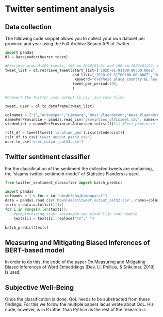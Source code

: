 # Twitter sentiment analysis 
## Data collection 
The following code snippet allows you to collect your own dataset per province and year using the Full-Archive Search API of Twitter.
```python
import pandas
dl = DataLoader(bearer_token)   

#Retrieve around 200 tweets, 100 on 2020/01/01 and 100 on 2020/01/02, written in English
tweet_list = dl.retrieve_tweet(start_list=['2020-01-01T00:00:00.000Z','2020-02-01T00:00:00.000Z'],
                               end_list=['2020-01-31T00:00:00.000Z','2020-02-28T00:00:00.000Z'],
                                keyword="overheid place_country:BE has:geo lang:nl",
                               tweet_per_period=100, 
                               )
                               
#Convert the Twitter json output to csv  and save files 

tweet, user = dl.to_dataframe(tweet_list)

colnames = ["1","Antwerpen","Limburg","Oost_Vlaanderen","West_Vlaanderen","Vlaams_Brabant","Brussel"]
namenPerProvincie = pandas.read_csv('provincies_officieel.csv', names=colnames) 
stedenList = namenPerProvincie.Antwerpen.tolist()[1:] #Geef provincie in

rslt_df = tweet[tweet['location_geo'].isin(stedenList)]
rslt_df.to_csv('tweet_output_path3.csv')
user.to_csv('user_output_path3.csv')

```
## Twitter sentiment classifier
For the classification of the sentiment the collected tweets are containing, the 'vlaams-twitter-sentiment-model' of Statistics Flanders is used.
```python
from twitter_sentiment_classifier import batch_predict

import pandas
colnames = [ c for c in "abcdefghujklmnopqrst"]
data = pandas.read_csv('Downloads\\tweet_output_path2.csv', names=colnames) #geef eigen doc in
texts = data.o.tolist()[1:]
for i in range(0,len(texts)):
    #preprocessing stap: vervangen van einde lijn naar spatie
    texts[i] = texts[i].replace("\n"," ")
    
batch_predict(texts) 
```
## Measuring and Mitigating Biased Inferences of BERT-based model
In order to do this, the code of the paper On Measuring and Mitigating Biased Inferences of Word Embeddings (Dev, Li, Phillips,
& Srikumar, 2019) is used.

## Subjective Well-Being
Once the classification is done, QoL needs to be substracted from these findings. For this we follow the multiple papers Iacus wrote about QoL. His code, however, is in R rather than Python as the rest of the research is. 
